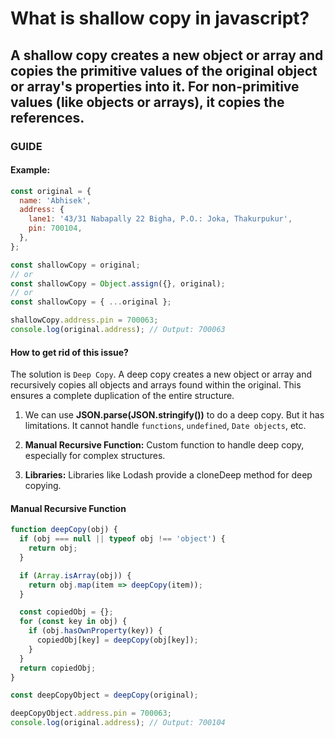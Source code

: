 # What is shallow copy in javascript?

## A shallow copy creates a new object or array and copies the primitive values of the original object or array's properties into it. For non-primitive values (like objects or arrays), it copies the references.

### GUIDE

#### Example:

```js
const original = {
  name: 'Abhisek',
  address: {
    lane1: '43/31 Nabapally 22 Bigha, P.O.: Joka, Thakurpukur',
    pin: 700104,
  },
};

const shallowCopy = original;
// or
const shallowCopy = Object.assign({}, original);
// or
const shallowCopy = { ...original };

shallowCopy.address.pin = 700063;
console.log(original.address); // Output: 700063
```

#### How to get rid of this issue?

The solution is `Deep Copy`. A deep copy creates a new object or array and recursively copies all objects and arrays found within the original. This ensures a complete duplication of the entire structure.

1. We can use **JSON.parse(JSON.stringify())** to do a deep copy. But it has limitations. It cannot handle `functions`, `undefined`, `Date objects`, etc.

2. **Manual Recursive Function:** Custom function to handle deep copy, especially for complex structures.

3. **Libraries:** Libraries like Lodash provide a cloneDeep method for deep copying.

#### Manual Recursive Function

```js
function deepCopy(obj) {
  if (obj === null || typeof obj !== 'object') {
    return obj;
  }

  if (Array.isArray(obj)) {
    return obj.map(item => deepCopy(item));
  }

  const copiedObj = {};
  for (const key in obj) {
    if (obj.hasOwnProperty(key)) {
      copiedObj[key] = deepCopy(obj[key]);
    }
  }
  return copiedObj;
}

const deepCopyObject = deepCopy(original);

deepCopyObject.address.pin = 700063;
console.log(original.address); // Output: 700104
```
